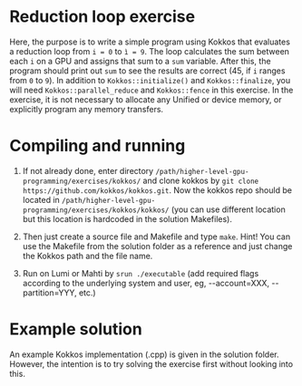 # Reduction loop exercise

Here, the purpose is to write a simple program using Kokkos that evaluates a reduction loop from `i = 0` to `ì = 9`. The loop calculates the sum between each `i` on a GPU and assigns that sum to a `sum` variable. After this, the program should print out `sum` to see the results are correct (45, if `i` ranges from `0` to `9`). In addition to `Kokkos::initialize()` and `Kokkos::finalize`, you will need `Kokkos::parallel_reduce` and `Kokkos::fence` in this exercise. In the exercise, it is not necessary to allocate any Unified or device memory, or explicitly program any memory transfers.

# Compiling and running
1. If not already done, enter directory `/path/higher-level-gpu-programming/exercises/kokkos/` and clone kokkos by `git clone https://github.com/kokkos/kokkos.git`. Now the kokkos repo should be located in `/path/higher-level-gpu-programming/exercises/kokkos/kokkos/` (you can use different location but this location is hardcoded in the solution Makefiles).

2. Then just create a source file and Makefile and type `make`. Hint! You can use the Makefile from the solution folder as a reference and just change the Kokkos path and the file name.

3. Run on Lumi or Mahti by `srun ./executable` (add required flags according to the underlying system and user, eg, --account=XXX, --partition=YYY, etc.)

# Example solution
An example Kokkos implementation (.cpp) is given in the solution folder. However, the intention is to try solving the exercise first without looking into this.
